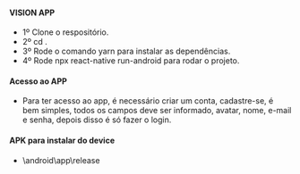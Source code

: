 
#### VISION APP

- 1º Clone o respositório.
- 2º cd <nomeProjeto>.
- 3º Rode o comando yarn para instalar as dependências.
- 4º Rode npx react-native run-android para rodar o projeto.

#### Acesso ao APP

- Para ter acesso ao app, é necessário criar um conta, cadastre-se, é bem simples, todos os campos deve ser informado, avatar, nome, e-mail e senha, depois disso é só fazer o login.

#### APK para instalar do device 

- <project>\android\app\release